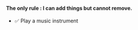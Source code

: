 #### The only rule : I can add things but cannot remove.

- :white_check_mark: Play a music instrument
